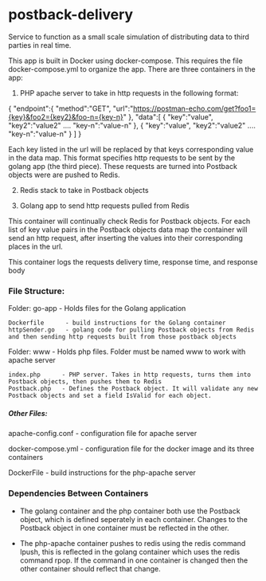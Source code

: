 # postback-delivery
Service to function as a small scale simulation of distributing data to third parties in real time.

This app is built in Docker using docker-compose. This requires the file docker-compose.yml to organize the app.
There are three containers in the app:

  1. PHP apache server to take in http requests in the following format:

   {
    "endpoint":{
      "method":"GET",
      "url":"https://postman-echo.com/get?foo1={key}&foo2={key2}&foo-n={key-n}"
    },
    "data":[
        {
          "key":"value",
          "key2":"value2"
          ....
          "key-n":"value-n"
        },
        {
          "key":"value",
          "key2":"value2"
          ....
          "key-n":"value-n"
        }
      ]
  }

  Each key listed in the url will be replaced by that keys corresponding value in the data map.
  This format specifies http requests to be sent by the golang app (the third piece).
  These requests are turned into Postback objects were are pushed to Redis.

  2. Redis stack to take in Postback objects

  3. Golang app to send http requests pulled from Redis

  This container will continually check Redis for Postback objects. For each list of key value pairs in the Postback objects data map the container will send an http request, after inserting the values into their corresponding places in the url.

  This container logs the requests delivery time, response time, and response body


### File Structure:

  Folder: go-app    - Holds files for the Golang application

    Dockerfile      - build instructions for the Golang container
    httpSender.go   - golang code for pulling Postback objects from Redis and then sending http requests built from those postback objects

  Folder: www      - Holds php files. Folder must be named www to work with apache server

    index.php      - PHP server. Takes in http requests, turns them into Postback objects, then pushes them to Redis
    Postback.php   - Defines the Postback object. It will validate any new Postback objects and set a field IsValid for each object.

 ##### Other Files:

  apache-config.conf - configuration file for apache server

  docker-compose.yml - configuration file for the docker image and its three containers

  DockerFile - build instructions for the php-apache server

### Dependencies Between Containers

  - The golang container and the php container both use the Postback object, which is defined seperately in each container. Changes to the Postback object in one container must be reflected in the other.

  - The php-apache container pushes to redis using the redis command lpush, this is reflected in the golang container which uses the redis command rpop. If the command in one container is changed then the other container should reflect that change.
